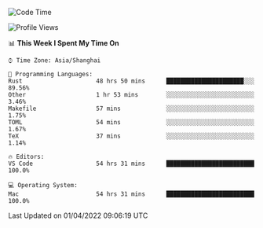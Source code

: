 <!--START_SECTION:waka-->
![Code Time](http://img.shields.io/badge/Code%20Time-1%2C194%20hrs-blue)

![Profile Views](http://img.shields.io/badge/Profile%20Views-8-blue)

📊 **This Week I Spent My Time On** 

```text
⌚︎ Time Zone: Asia/Shanghai

💬 Programming Languages: 
Rust                     48 hrs 50 mins      ██████████████████████░░░   89.56% 
Other                    1 hr 53 mins        ░░░░░░░░░░░░░░░░░░░░░░░░░   3.46% 
Makefile                 57 mins             ░░░░░░░░░░░░░░░░░░░░░░░░░   1.75% 
TOML                     54 mins             ░░░░░░░░░░░░░░░░░░░░░░░░░   1.67% 
TeX                      37 mins             ░░░░░░░░░░░░░░░░░░░░░░░░░   1.14%

🔥 Editors: 
VS Code                  54 hrs 31 mins      █████████████████████████   100.0%

💻 Operating System: 
Mac                      54 hrs 31 mins      █████████████████████████   100.0%

```


 Last Updated on 01/04/2022 09:06:19 UTC
<!--END_SECTION:waka-->
